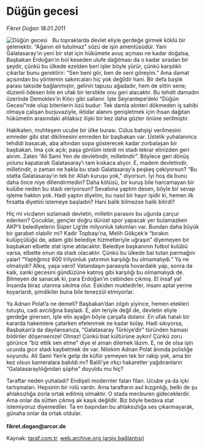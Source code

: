 # Düğün gecesi

*Fikret Doğan 18.01.2011*

<div class="yazi"><img align="left" alt="Düğün gecesi" border="0" src="http://www.taraf.com.tr/fotoraflar/makaleler/dugun-gecesi_1526_orijinal.jpg" style="border-right-width:10px; border-color:#FFFFFF"/><p>Bu topraklarda devlet eliyle gerdeğe girmek köklü bir gelenektir. “Ağanın eli tutulmaz” sözü de işin amentüsüdür. Yani Galatasaray’ın yeni bir stat için hükümete avuç açması ne kadar doğalsa, Başbakan Erdoğan’ın bol keseden ulufe dağıtması da o kadar sıradan bir şeydir, çünkü bu ülkede ezelden beri işler böyle yürür, çünkü karşılıklı çıkarlar bunu gerektirir: “Sen beni gör, ben de seni göreyim.” Ama damat açısından bu yöntemin sakıncaları hiç yok değildir hani. Bir defa başlık parası takside bağlanmıştır, gelinin tapusu ağadadır, hem de sittin sene; düzenli ödesen bile en ufak bir terslikte onu geri alacaktır. Bu tehdit damadın üzerinde Demokles’in Kılıcı gibi sallanır. İşte Seyrantepe’deki “Düğün Gecesi”nde olup bitenlerin özü budur: Tek damla alınteri dökmeden iş sahibi olmaya çalışan burjuvaziyle, iktidar alanını genişletmek için ihsan dağıtan hükümetin arasındaki ahlaksız ilişki bir kez daha gözler önüne serilmiştir.</p>
<p>Hakikaten, muhteşem ucube bir ülke burası. Cülus bahşişi verilmesini emreder gibi stat dikilmesini emreden bir başbakan var. Üstelik yuhalanınca tehdidi basacak, aba altından sopa gösterecek kadar zorbalaşan bir başbakan. İma çok açık; paşa gönlüm istedi mi stadı tekrar elinizden geri alırım. Zaten “Ali Sami Yen de devletindir, milletindir”. Böylece geri dönüş yolunu kapatarak Galatasaray’ı tam kıskaca alıyor. E, madem devletindir, milletindir, o zaman ne hakla bu stadı Galatasaray’a peşkeş çekiyorsun? “Bu statta Galatasaray’ın tek bir Allah kuruşu yok,” diyorsun. İyi hoş da bunu daha önce niye dillendirmedin? Daha kötüsü, bir kuruş bile harcamayan bir kulübe neden bu stadı veriyorsun? Sevabına yaptım desen, böyle bir sevap işleme hakkın yok. Hadi yaptın diyelim, bu nasıl bir hayır işidir ki, hemen ilk fırsatta diyetini istemeye başladın? Hani balik bilmezse halik bilirdi? </p>
<p>Hiç mi vicdanın sızlamadı devletin, milletin parasını bu uğurda çarçur ederken? Çocuklar, gençler doğru dürüst spor yapacak yer bulamazken AKP’li belediyelerin Süper Lig’de milyonluk takımları var. Bundan daha büyük bir garabet olabilir mi? Kadir Topbaşı’na, Melih Gökçek’e “bırakın kulüpçülüğü de, adam gibi belediye hizmetleriyle uğraşın” diyemeyen bir başbakan elbette stat işine atılacaktır. Belediye başkanının futbol kulübü varsa, elbette onun da stadı olacaktır. Çünkü bu ülkede bal tutan parmağını yalar! “Yaptığımız 600 trilyonluk yatırımın karşılığı bu olmamalıydı.” Ya ne olmalıydı? Alkış, yaşa varol! Vatandaşın parasıyla hovardalık yap, sonra da kalk, sanki gecesini gündüzüne katmış gibi karşılığı bu olmamalıydı de. Bilmeyen de sanacak ki, para Erdoğan’ın cebinden çıkmış. El insaf ya! İnsanda biraz utanma sıkılma olur. Eskiden muktedirler, insanı aptal yerine koyarlardı, şimdikiler buna bile tenezzül etmiyorlar.</p>
<p>Ya Adnan Polat’a ne demeli? Başbakan’dan zılgıtı yiyince, hemen etekleri tutuştu, cadı avcılığına başladı. E, alın teriyle değil de, devletin eliyle gerdeğe girersen, işte elin ayağın böyle çarşafa dolanır. En ufak hatalı bir kararda hakemlere çatarken efelenmek ne kadar kolay. Hadi sıkıyorsa, Başbakan’a da dayılansanıza, “Galatasaray Türkiye’dir” türünden hamasi bildiriler döşensenize! Olmaz! Çünkü biat kültürüne aykırı! Çünkü zoru görünce “biz ettik sen etme” diye el aman dilemek lâzım. E, ne de olsa işin ucunda gıcır stadı kaybetmek de var. Nitekim Adnan Polat ânında polisliğe soyundu. Ali Sami Yen’e gelip de küfür yemeyen tek bir rakip yok, ama bir kez olsun kameralara bakıldı mı? Balili’ye ırkçı hakaretler yağdıranların “Galatasaraylılığından şüphe” duyuldu mu hiç?</p>
<p>Taraftar neden yuhaladı? Endişeli modernler falan filan. Ucube ya da içki tartışmaları. Hepsinin bir rolü vardır. Ama taraftarın asıl kızgınlığı, belki de şu ahlaksızlığa zorla ortak edilmiş olmaktır. O stada mecburen gideceklerdir. Ama onlar da sütten çıkmış ak kaşık değildir. Biz böyle bedava stat istemiyoruz diyemediler. Ta en başından bu ahlaksızlığa ses çıkarmayarak, günaha onlar da ortak oldular.<br/><br/><b>fikret.dogan@arcor.de</b></p>
</div>

Kaynak: [taraf.com.tr](http://www.taraf.com.tr/fikret-dogan/makale-dugun-gecesi.htm), [web.archive.org (arşiv bağlantısı)](http://web.archive.org/web/20131107103307/http://www.taraf.com.tr/fikret-dogan/makale-dugun-gecesi.htm)
